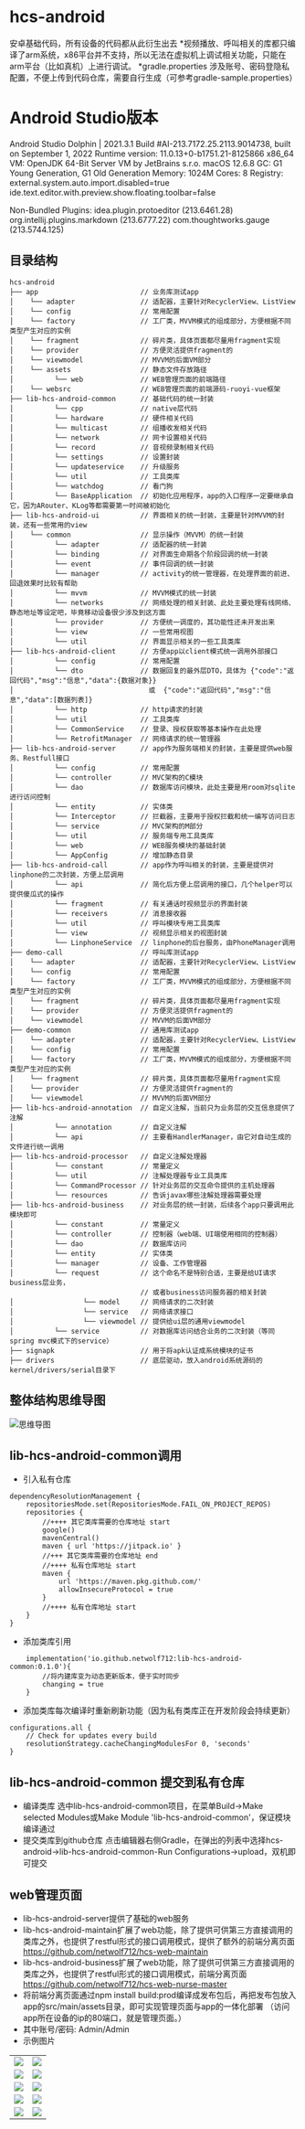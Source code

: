 # hcs-android

安卓基础代码，所有设备的代码都从此衍生出去
*视频播放、呼叫相关的库都只编译了arm系统，x86平台并不支持，所以无法在虚拟机上调试相关功能，只能在arm平台（比如真机）上进行调试。
*gradle.properties 涉及账号、密码登隐私配置，不便上传到代码仓库，需要自行生成（可参考gradle-sample.properties）

# Android Studio版本

Android Studio Dolphin | 2021.3.1
Build #AI-213.7172.25.2113.9014738, built on September 1, 2022
Runtime version: 11.0.13+0-b1751.21-8125866 x86_64
VM: OpenJDK 64-Bit Server VM by JetBrains s.r.o.
macOS 12.6.8
GC: G1 Young Generation, G1 Old Generation
Memory: 1024M
Cores: 8
Registry:
external.system.auto.import.disabled=true
ide.text.editor.with.preview.show.floating.toolbar=false

Non-Bundled Plugins:
idea.plugin.protoeditor (213.6461.28)
org.intellij.plugins.markdown (213.6777.22)
com.thoughtworks.gauge (213.5744.125)


## 目录结构
~~~
hcs-android     
├── app                         // 业务库测试app
│    └── adapter                // 适配器，主要针对RecyclerView、ListView  
│    └── config		            // 常用配置
│    └── factory	            // 工厂类，MVVM模式的组成部分，方便根据不同类型产生对应的实例
│    └── fragment	            // 碎片类，具体页面都尽量用fragment实现
│    └── provider	            // 方便灵活提供fragment的
│    └── viewmodel	            // MVVM的后面VM部分
│    └── assets	                // 静态文件存放路径
│          └── web              // WEB管理页面的前端路径
│    └── websrc	                // WEB管理页面的前端源码-ruoyi-vue框架
├── lib-hcs-android-common      // 基础代码的统一封装
│          └── cpp	            // native层代码
│          └── hardware	        // 硬件相关代码
│          └── multicast	    // 组播收发相关代码
│          └── network	        // 网卡设置相关代码
│          └── record	        // 音视频录制相关代码
│          └── settings	        // 设置封装
│          └── updateservice	// 升级服务
│          └── util	            // 工具类库
│          └── watchdog	        // 看门狗
│          └── BaseApplication	// 初始化应用程序，app的入口程序一定要继承自它，因为ARouter、KLog等都需要第一时间被初始化
├── lib-hcs-android-ui          // 界面相关的统一封装，主要是针对MVVM的封装，还有一些常用的view
│    └── common		            // 显示操作（MVVM）的统一封装
│          └── adapter          // 适配器的统一封装
│          └── binding          // 对界面生命期各个阶段回调的统一封装
│          └── event            // 事件回调的统一封装
│          └── manager          // activity的统一管理器，在处理界面的前进、回退效果时比较有帮助
│          └── mvvm             // MVVM模式的统一封装
│          └── networks         // 网络处理的相关封装、此处主要处理有线网络、静态地址等设定吧，毕竟移动设备很少涉及到这方面
│          └── provider         // 方便统一调度的，其功能性还未开发出来
│          └── view	            // 一些常用视图
│          └── util	            // 界面显示相关的一些工具类库
├── lib-hcs-android-client      // 方便app以client模式统一调用外部接口
│          └── config		    // 常用配置
│          └── dto		        // 数据回复的最外层DTO，具体为 {"code":"返回代码","msg":"信息","data":{数据对象}} 
│                                 或  {"code":"返回代码","msg":"信息","data":[数据列表]}
│          └── http		        // http请求的封装
│          └── util	            // 工具类库
│          └── CommonService    // 登录、授权获取等基本操作在此处理
│          └── RetrofitManager  // 网络请求的统一管理器
├── lib-hcs-android-server      // app作为服务端相关的封装，主要是提供web服务、Restfull接口
│          └── config		    // 常用配置
│          └── controller       // MVC架构的C模块
│          └── dao              // 数据库访问模块，此处主要是用room对sqlite进行访问控制
│          └── entity           // 实体类
│          └── Interceptor      // 拦截器，主要用于授权拦截和统一编写访问日志
│          └── service          // MVC架构的M部分
│          └── util	            // 服务端专用工具类库
│          └── web              // WEB服务模块的基础封装
│          └── AppConfig        // 增加静态目录
├── lib-hcs-android-call        // app作为呼叫相关的封装，主要是提供对linphone的二次封装，方便上层调用
│          └── api		        // 简化后方便上层调用的接口，几个helper可以提供傻瓜式的操作
│          └── fragment		    // 有关通话时视频显示的界面封装
│          └── receivers        // 消息接收器
│          └── util	            // 呼叫模块专用工具类库
│          └── view	            // 视频显示相关的视图封装
│          └── LinphoneService	// linphone的后台服务，由PhoneManager调用
├── demo-call                   // 呼叫库测试app
│    └── adapter                // 适配器，主要针对RecyclerView、ListView  
│    └── config		            // 常用配置
│    └── factory	            // 工厂类，MVVM模式的组成部分，方便根据不同类型产生对应的实例
│    └── fragment	            // 碎片类，具体页面都尽量用fragment实现
│    └── provider	            // 方便灵活提供fragment的
│    └── viewmodel	            // MVVM的后面VM部分
├── demo-common                 // 通用库测试app
│    └── adapter                // 适配器，主要针对RecyclerView、ListView  
│    └── config		            // 常用配置
│    └── factory	            // 工厂类，MVVM模式的组成部分，方便根据不同类型产生对应的实例
│    └── fragment	            // 碎片类，具体页面都尽量用fragment实现
│    └── provider	            // 方便灵活提供fragment的
│    └── viewmodel	            // MVVM的后面VM部分
├── lib-hcs-android-annotation  // 自定义注解，当前只为业务层的交互信息提供了注解
│          └── annotation		// 自定义注解
│          └── api		        // 主要看HandlerManager，由它对自动生成的文件进行统一调用
├── lib-hcs-android-processor   // 自定义注解处理器
│          └── constant		    // 常量定义
│          └── util		        // 注解处理器专业工具类库
│          └── CommandProcessor // 针对业务层的交互命令提供的主机处理器
│          └── resources		// 告诉javax哪些注解处理器需要处理
├── lib-hcs-android-business    // 对业务层的统一封装，后续各个app只要调用此模块即可
│          └── constant		    // 常量定义
│          └── controller		// 控制器（web端、UI端使用相同的控制器）
│          └── dao		        // 数据库访问
│          └── entity		    // 实体类
│          └── manager		    // 设备、工作管理器
│          └── request		    // 这个命名不是特别合适，主要是给UI请求business层业务，
                                // 或者business访问服务器的相关封装
│                 └── model     // 网络请求的二次封装
│                 └── service   // 网络请求接口
│                 └── viewmodel // 提供给ui层的通用viewmodel
│          └── service		    // 对数据库访问结合业务的二次封装（等同spring mvc模式下的service）
├── signapk                     // 用于将apk认证成系统模块的证书
├── drivers                     // 底层驱动，放入android系统源码的kernel/drivers/serial目录下
~~~
## 整体结构思维导图
![思维导图](doc/img/structure.png)

## lib-hcs-android-common调用
* 引入私有仓库
~~~
dependencyResolutionManagement {
    repositoriesMode.set(RepositoriesMode.FAIL_ON_PROJECT_REPOS)
    repositories {
        //++++ 其它类库需要的仓库地址 start
        google()
        mavenCentral()
        maven { url 'https://jitpack.io' }
        //+++ 其它类库需要的仓库地址 end
        //++++ 私有仓库地址 start
        maven {
            url 'https://maven.pkg.github.com/'
            allowInsecureProtocol = true
        }
        //++++ 私有仓库地址 start
    }
}
~~~

* 添加类库引用
~~~
    implementation('io.github.netwolf712:lib-hcs-android-common:0.1.0'){
        //将内建库变为动态更新版本，便于实时同步
        changing = true
    }
~~~

* 添加类库每次编译时重新刷新功能（因为私有类库正在开发阶段会持续更新）
~~~
configurations.all {
    // Check for updates every build
    resolutionStrategy.cacheChangingModulesFor 0, 'seconds'
}
~~~
## lib-hcs-android-common 提交到私有仓库
* 编译类库 
  选中lib-hcs-android-common项目，在菜单Build->Make selected Modules或Make Module 'lib-hcs-android-common'，保证模块编译通过
* 提交类库到github仓库 
  点击编辑器右侧Gradle，在弹出的列表中选择hcs-android->lib-hcs-android-common-Run Configurations->upload，双机即可提交

## web管理页面

- lib-hcs-android-server提供了基础的web服务
- lib-hcs-android-maintain扩展了web功能，除了提供可供第三方直接调用的类库之外，也提供了restful形式的接口调用模式，提供了额外的前端分离页面 https://github.com/netwolf712/hcs-web-maintain
- lib-hcs-android-business扩展了web功能，除了提供可供第三方直接调用的类库之外，也提供了restful形式的接口调用模式，前端分离页面 https://github.com/netwolf712/hcs-web-nurse-master
- 将前端分离页面通过npm install build:prod编译成发布包后，再把发布包放入app的src/main/assets目录，即可实现管理页面与app的一体化部署
  （访问app所在设备的ip的80端口，就是管理页面。）
- 其中账号/密码: Admin/Admin
- 示例图片
<table>
    <tr>
        <td><img src="./doc/img/1.jpg"/></td>
        <td><img src="./doc/img/2.jpg"/></td>
    </tr>
    <tr>
        <td><img src="./doc/img/3.jpg"/></td>
        <td><img src="./doc/img/4.jpg"/></td>
    </tr>    
    <tr>
        <td><img src="./doc/img/5.jpg"/></td>
        <td><img src="./doc/img/6.jpg"/></td>
    </tr>
    <tr>
        <td><img src="./doc/img/7.jpg"/></td>
        <td><img src="./doc/img/8.jpg"/></td>
    </tr>
    <tr>
        <td><img src="./doc/img/9.jpg"/></td>
        <td><img src="./doc/img/10.jpg"/></td>
    </tr>
</table>